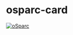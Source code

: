 # osparc-card

[![oSparc](http://localhost:8080/card?studyUrl=https://raw.githubusercontent.com/pcrespov/osparc-sample-studies/master/Sleepers%20A%20lot/project.json)][study-link]

[study-link]: https://osparc.io/
